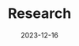 ---
title: Research
date: 2023-12-16
type: landing

sections:
  # - block: hero
  #   content:
  #     title: |
  #       Wowchemy
  #       Research Group
  #     image:
  #       filename: welcome.jpg
  #     text: |
  #       <br>
        
  #       The **Wowchemy Research Group** has been a center of excellence for Artificial Intelligence research, teaching, and practice since its founding in 2016.
  
  - block: hero
    content:
      title: What is VAR?
      image:
        filename: WhatisVAR-Copilot.jpg
      text: |
        <br>
        See copilot's answer.
        <br>
        {{% staticref "uploads/WhatisVAR-Copilot.jpg" "newtab" %}}View the large image {{% /staticref %}}

  - block: collection
    content:
      title: Brain-Machine Fusion
      subtitle: From brain-in-the-loop to brain-out-of-the-loop
      text:
      count: 5
      filters:
        author: ''
        category: ''
        exclude_featured: false
        publication_type: ''
        tag: ''
      offset: 0
      order: desc
      page_type: highlights-fusion
    design:
      view: compact
      columns: '1'
  
  - block: collection
    content:
      title: Computer Vision
      subtitle: 
      text:
      count: 5
      filters:
        author: ''
        category: ''
        exclude_featured: false
        publication_type: ''
        tag: ''
      offset: 0
      order: desc
      page_type: highlights-cv
    design:
      view: compact
      columns: '1'

  - block: collection
    content:
      title: Medical Image Analysis
      subtitle: 
      text:
      count: 5
      filters:
        author: ''
        category: ''
        exclude_featured: false
        publication_type: ''
        tag: ''
      offset: 0
      order: desc
      page_type: highlights-mia
    design:
      view: compact
      columns: '1'

  # - block: markdown
  #   content:
  #     title: Brain-Machine Fusion
  #     subtitle: From brain-in-the-loop to brain-out-of-the-loop
  #     text: abstract here
  #     url: ../highlights/
  #   design:
  #     columns: '1'
  #     background:
  #       image: 
  #         filename: AI_Eye.jpg
  #         filters:
  #           brightness: 1
  #         parallax: false
  #         position: center
  #         size: cover
  #         text_color_light: true
  #     spacing:
  #       padding: ['20px', '0', '20px', '0']
  #     css_class: fullscreen
  
  # - block: markdown
  #   content:
  #     title: Brain-Machine Fusion
  #     subtitle: From brain-in-the-loop to brain-out-of-the-loop
  #     text: |
  #       {{% cta cta_link="./highlights-fusion.html" cta_text="Research Highlights →" %}}
  #   design:
  #     columns: '1'
---